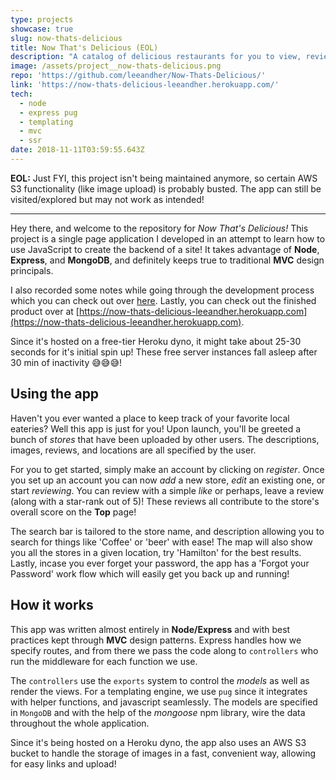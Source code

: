 ```yaml
---
type: projects
showcase: true
slug: now-thats-delicious
title: Now That's Delicious (EOL)
description: "A catalog of delicious restaurants for you to view, review and add to! It's built with Node, and serves templated views directly from the server! \U0001F374\U0001F957Hope you're hungry\U0001F95E\U0001F357"
image: /assets/project__now-thats-delicious.png
repo: 'https://github.com/leeandher/Now-Thats-Delicious/'
link: 'https://now-thats-delicious-leeandher.herokuapp.com/'
tech:
  - node
  - express pug
  - templating
  - mvc
  - ssr
date: 2018-11-11T03:59:55.643Z
---
```

**EOL:** Just FYI, this project isn't being maintained anymore, so certain AWS S3 functionality (like image upload) is probably busted. The app can still be visited/explored but may not work as intended!

---

Hey there, and welcome to the repository for _Now That's Delicious!_ This project is a single page application I developed in an attempt to learn how to use JavaScript to create the backend of a site! It takes advantage of **Node**, **Express**, and **MongoDB**, and definitely keeps true to traditional **MVC** design principals.

I also recorded some notes while going through the development process which you can check out over [here](https://github.com/leeandher/programming-notes). Lastly, you can check out the finished product over at [https://now-thats-delicious-leeandher.herokuapp.com](https://now-thats-delicious-leeandher.herokuapp.com).

Since it's hosted on a free-tier Heroku dyno, it might take about 25-30 seconds for it's initial spin up! These free server instances fall asleep after 30 min of inactivity 😅😅😅!

## Using the app

Haven't you ever wanted a place to keep track of your favorite local eateries? Well this app is just for you! Upon launch, you'll be greeted a bunch of _stores_ that have been uploaded by other users. The descriptions, images, reviews, and locations are all specified by the user.

For you to get started, simply make an account by clicking on _register_. Once you set up an account you can now _add_ a new store, _edit_ an existing one, or start _reviewing_. You can review with a simple _like_ or perhaps, leave a review (along with a star-rank out of 5)! These reviews all contribute to the store's overall score on the **Top** page!

The search bar is tailored to the store name, and description allowing you to search for things like 'Coffee' or 'beer' with ease! The map will also show you all the stores in a given location, try 'Hamilton' for the best results. Lastly, incase you ever forget your password, the app has a 'Forgot your Password' work flow which will easily get you back up and running!

## How it works

This app was written almost entirely in **Node/Express** and with best practices kept through **MVC** design patterns. Express handles how we specify routes, and from there we pass the code along to `controllers` who run the middleware for each function we use.

The `controllers` use the `exports` system to control the _models_ as well as render the views. For a templating engine, we use `pug` since it integrates with helper functions, and javascript seamlessly. The models are specified in `MongoDB` and with the help of the _mongoose_ npm library, wire the data throughout the whole application.

Since it's being hosted on a Heroku dyno, the app also uses an AWS S3 bucket to handle the storage of images in a fast, convenient way, allowing for easy links and upload!
